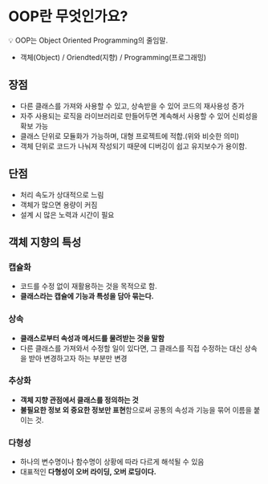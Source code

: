 # OOP란 무엇인가요?

<aside>
💡 OOP는 Object Oriented Programming의 줄임말.

- 객체(Object) / Oriendted(지향) / Programming(프로그래밍)

</aside>

## 장점

- 다른 클래스를 가져와 사용할 수 있고, 상속받을 수 있어 코드의 재사용성 증가
- 자주 사용되는 로직을 라이브러리로 만들어두면 계속해서 사용할 수 있어 신뢰성을 확보 가능
- 클래스 단위로 모듈화가 가능하며, 대형 프로젝트에 적합.(위와 비슷한 의미)
- 객체 단위로 코드가 나눠져 작성되기 때문에 디버깅이 쉽고 유지보수가 용이함.

## 단점

- 처리 속도가 상대적으로 느림
- 객체가 많으면 용량이 커짐
- 설계 시 많은 노력과 시간이 필요

## 객체 지향의 특성

### 캡슐화

- 코드를 수정 없이 재활용하는 것을 목적으로 함.
- **클래스라는 캡슐에 기능과 특성을 담아 묶는다.**

### 상속

- **클래스로부터 속성과 메서드를 물려받는 것을 말함**
- 다른 클래스를 가져와서 수정할 일이 있다면, 그 클래스를 직접 수정하는 대신 상속을 받아 변경하고자 하는 부분만 변경

### 추상화

- **객체 지향 관점에서 클래스를 정의하는 것**
- **불필요한 정보 외 중요한 정보만 표현**함으로써 공통의 속성과 기능을 묶어 이름을 붙이는 것.

### 다형성

- 하나의 변수명이나 함수명이 상황에 따라 다르게 해석될 수 있음
- 대표적인 **다형성이 오버 라이딩, 오버 로딩이다.**